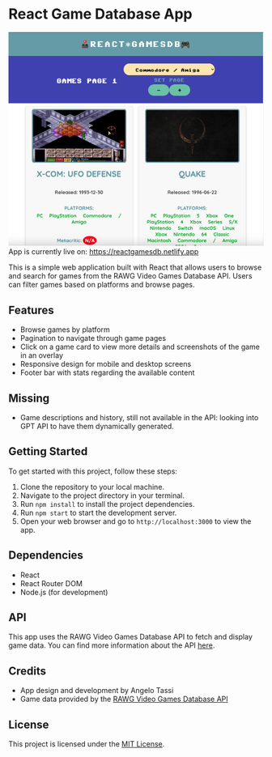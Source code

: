 # React Game Database App

<img src='./Screenshot.png'></img>
App is currently live on: https://reactgamesdb.netlify.app

This is a simple web application built with React that allows users to browse and search for games from the RAWG Video Games Database API. Users can filter games based on platforms and browse pages.

## Features

- Browse games by platform
- Pagination to navigate through game pages
- Click on a game card to view more details and screenshots of the game in an overlay
- Responsive design for mobile and desktop screens
- Footer bar with stats regarding the available content

## Missing

- Game descriptions and history, still not available in the API: looking into GPT API to have them dynamically generated.

## Getting Started

To get started with this project, follow these steps:

1. Clone the repository to your local machine.
2. Navigate to the project directory in your terminal.
3. Run `npm install` to install the project dependencies.
4. Run `npm start` to start the development server.
5. Open your web browser and go to `http://localhost:3000` to view the app.

## Dependencies

- React
- React Router DOM
- Node.js (for development)

## API

This app uses the RAWG Video Games Database API to fetch and display game data. You can find more information about the API [here](https://rawg.io/apidocs).

## Credits

- App design and development by Angelo Tassi
- Game data provided by the [RAWG Video Games Database API](https://rawg.io/apidocs)

## License

This project is licensed under the [MIT License](LICENSE).
